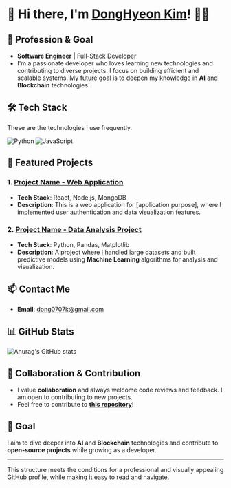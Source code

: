 # 👋 Hi there, I'm [DongHyeon Kim](https://github.com/username)! 👨‍💻

## 🚀 Profession & Goal
- **Software Engineer** | Full-Stack Developer
- I'm a passionate developer who loves learning new technologies and contributing to diverse projects. I focus on building efficient and scalable systems. My future goal is to deepen my knowledge in **AI** and **Blockchain** technologies.

## 🛠️ Tech Stack
These are the technologies I use frequently.

![Python](https://img.shields.io/badge/Python-3776AB?style=flat&logo=python&logoColor=white)
![JavaScript](https://img.shields.io/badge/JavaScript-F7DF1E?style=flat&logo=javascript&logoColor=black)

## 💼 Featured Projects
### 1. **[Project Name - Web Application](https://github.com/username/project)**
- **Tech Stack**: React, Node.js, MongoDB
- **Description**: This is a web application for [application purpose], where I implemented user authentication and data visualization features.

### 2. **[Project Name - Data Analysis Project](https://github.com/username/project)**
- **Tech Stack**: Python, Pandas, Matplotlib
- **Description**: A project where I handled large datasets and built predictive models using **Machine Learning** algorithms for analysis and visualization.

## 📫 Contact Me
- **Email**: [dong0707k@gmail.com](mailto:email@example.com)

## 📊 GitHub Stats

![Anurag's GitHub stats](https://github-readme-stats.vercel.app/api?username=yourusername&show_icons=true&theme=radical)

## 🤝 Collaboration & Contribution
- I value **collaboration** and always welcome code reviews and feedback. I am open to contributing to new projects.
- Feel free to contribute to **[this repository](https://github.com/username/project)**!

## 🎯 Goal
I aim to dive deeper into **AI** and **Blockchain** technologies and contribute to **open-source projects** while growing as a developer.

---

This structure meets the conditions for a professional and visually appealing GitHub profile, while making it easy to read and navigate.






<!--
**dong0707k/dong0707k** is a ✨ _special_ ✨ repository because its `README.md` (this file) appears on your GitHub profile.

Here are some ideas to get you started:

- 🔭 I’m currently working on ...
- 🌱 I’m currently learning ...
- 👯 I’m looking to collaborate on ...
- 🤔 I’m looking for help with ...
- 💬 Ask me about ...
- 📫 How to reach me: ...
- 😄 Pronouns: ...
- ⚡ Fun fact: ...
-->
